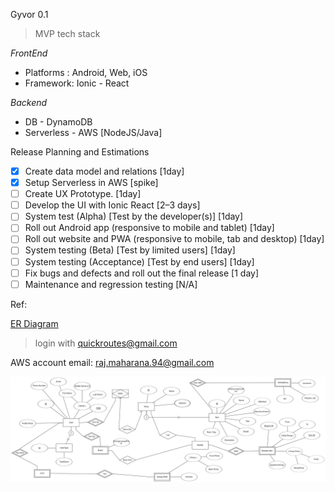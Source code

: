 

Gyvor 0.1 

> MVP tech stack 

*FrontEnd* 

- Platforms : Android, Web, iOS
- Framework: Ionic - React


*Backend* 

- DB - DynamoDB
- Serverless - AWS [NodeJS/Java]

Release Planning and Estimations

 - [x] Create data model and relations  [1day]
 - [x] Setup Serverless in AWS [spike]
 - [ ] Create UX Prototype. [1day]
 - [ ] Develop the UI with Ionic React [2–3 days]
 - [ ] System test (Alpha) [Test by the developer(s)] [1day]
 - [ ] Roll out Android app (responsive to mobile and tablet) [1day]
 - [ ] Roll out website and PWA (responsive to mobile, tab and desktop)
       [1day]
 - [ ] System testing (Beta) [Test by limited users] [1day]
 - [ ] System testing (Acceptance) [Test by end users] [1day]
 - [ ] Fix bugs and defects and roll out the final release [1 day]
 - [ ] Maintenance and regression testing [N/A]

Ref: 

[ER Diagram](https://erdplus.com/login)
> login with 
> quickroutes@gmail.com

AWS account email: raj.maharana.94@gmail.com


![ERD](./erd.png)



